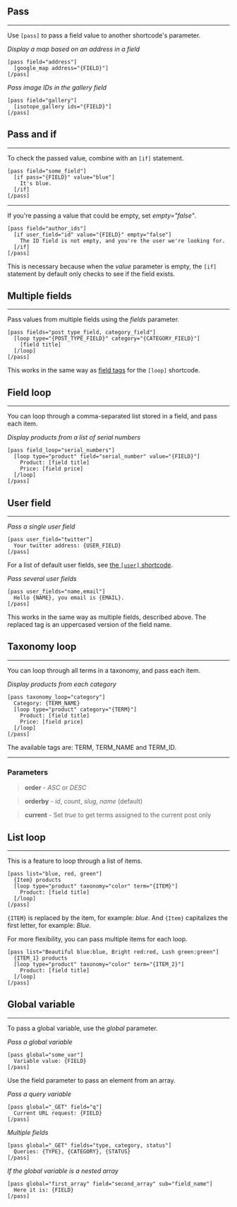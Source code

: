 
## Pass
---

Use `[pass]` to pass a field value to another shortcode's parameter.

*Display a map based on an address in a field*

~~~
[pass field="address"]
  [google_map address="{FIELD}"]
[/pass]
~~~

*Pass image IDs in the gallery field*

~~~
[pass field="gallery"]
  [isotope_gallery ids="{FIELD}"]
[/pass]
~~~


## Pass and if
---

To check the passed value, combine with an `[if]` statement.

~~~
[pass field="some_field"]
  [if pass="{FIELD}" value="blue"]
    It's blue.
  [/if]
[/pass]
~~~

---

If you're passing a value that could be empty, set *empty="false"*.

~~~
[pass field="author_ids"]
  [if user_field="id" value="{FIELD}" empty="false"]
    The ID field is not empty, and you're the user we're looking for.
  [/if]
[/pass]
~~~

This is necessary because when the *value* parameter is empty, the `[if]` statement by default only checks to see if the field exists.

## Multiple fields
---

Pass values from multiple fields using the *fields* parameter.

~~~
[pass fields="post_type_field, category_field"]
  [loop type="{POST_TYPE_FIELD}" category="{CATEGORY_FIELD}"]
    [field title]
  [/loop]
[/pass]
~~~

This works in the same way as [field tags](options-general.php?page=ccs_reference&tab=loop#field-tags) for the `[loop]` shortcode.

## Field loop
---

You can loop through a comma-separated list stored in a field, and pass each item.

*Display products from a list of serial numbers*

~~~
[pass field_loop="serial_numbers"]
  [loop type="product" field="serial_number" value="{FIELD}"]
    Product: [field title]
    Price: [field price]
  [/loop]
[/pass]
~~~

## User field
---

*Pass a single user field*

~~~
[pass user_field="twitter"]
  Your twitter address: {USER_FIELD}
[/pass]
~~~

For a list of default user fields, see [the `[user]` shortcode](options-general.php?page=ccs_reference&tab=user).

*Pass several user fields*

~~~
[pass user_fields="name,email"]
  Hello {NAME}, you email is {EMAIL}.
[/pass]
~~~

This works in the same way as multiple fields, described above. The replaced tag is an uppercased version of the field name.


## Taxonomy loop
---

You can loop through all terms in a taxonomy, and pass each item.

*Display products from each category*

~~~
[pass taxonomy_loop="category"]
  Category: {TERM_NAME}
  [loop type="product" category="{TERM}"]
    Product: [field title]
    Price: [field price]
  [/loop]
[/pass]
~~~

The available tags are: TERM, TERM_NAME and TERM_ID.

---

### Parameters

> **order** - *ASC* or *DESC*

> **orderby** - *id*, *count*, *slug*, *name* (default)

> **current** - Set *true* to get terms assigned to the current post only

## List loop

---

This is a feature to loop through a list of items.

~~~
[pass list="blue, red, green"]
  {Item} products
  [loop type="product" taxonomy="color" term="{ITEM}"]
    Product: [field title]
  [/loop]
[/pass]
~~~

`{ITEM}` is replaced by the item, for example: *blue*. And `{Item}` capitalizes the first letter, for example: *Blue*.

For more flexibility, you can pass multiple items for each loop.

~~~
[pass list="Beautiful blue:blue, Bright red:red, Lush green:green"]
  {ITEM_1} products
  [loop type="product" taxonomy="color" term="{ITEM_2}"]
    Product: [field title]
  [/loop]
[/pass]
~~~

## Global variable
---

To pass a global variable, use the *global* parameter.

*Pass a global variable*

~~~
[pass global="some_var"]
  Variable value: {FIELD}
[/pass]
~~~

Use the field parameter to pass an element from an array.

*Pass a query variable*

~~~
[pass global="_GET" field="q"]
  Current URL request: {FIELD}
[/pass]
~~~

*Multiple fields*

~~~
[pass global="_GET" fields="type, category, status"]
  Queries: {TYPE}, {CATEGORY}, {STATUS}
[/pass]
~~~

*If the global variable is a nested array*

~~~
[pass global="first_array" field="second_array" sub="field_name"]
  Here it is: {FIELD}
[/pass]
~~~
